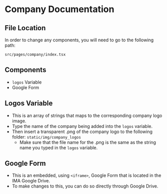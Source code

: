 # Company Documentation

## File Location
In order to change any components, you will need to go to the following path: 

`src/pages/company/index.tsx`

## Components 
- `logos` Variable
-  Google Form

## Logos Variable
- This is an array of strings that maps to the corresponding company logo image. 
- Type the name of the company being added into the `logos` variable.
- Then insert a transparent .png of the company logo to the following folder: `static/img/company_logos`
    - Make sure that the file name for the .png is the same as the string name you typed in the `logos` variable. 

## Google Form
- This is an embedded, using `<iframe>`, Google Form that is located in the IMA Google Drive. 
- To make changes to this, you can do so directly through Google Drive.
